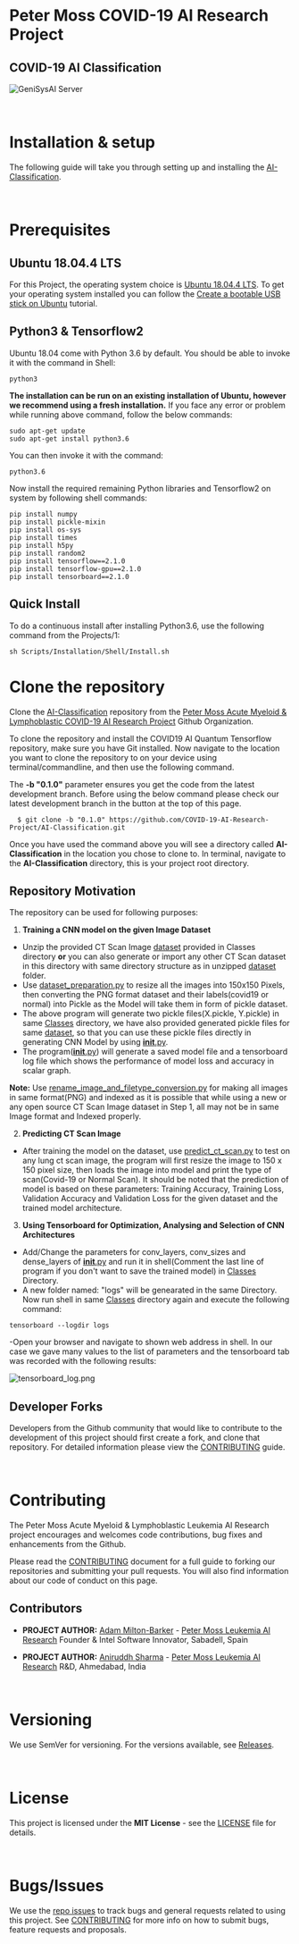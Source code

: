 # Peter Moss COVID-19 AI Research Project

## COVID-19 AI Classification

![GeniSysAI Server](https://github.com/aniruddh-1/AI-Classification/blob/0.1.0/Media/Images/covid-19-ai-classification.png)

&nbsp;

# Installation & setup
The following guide will take you through setting up and installing the [AI-Classification](https://github.com/aniruddh-1/AI-Classification).

&nbsp;

# Prerequisites

## Ubuntu 18.04.4 LTS
For this Project, the operating system choice is [Ubuntu 18.04.4 LTS](https://releases.ubuntu.com/18.04.4/ "Ubuntu 18.04.4 LTS"). To get your operating system installed you can follow the [Create a bootable USB stick on Ubuntu](https://tutorials.ubuntu.com/tutorial/tutorial-create-a-usb-stick-on-ubuntu#0 "Create a bootable USB stick on Ubuntu") tutorial.

## Python3 & Tensorflow2
Ubuntu 18.04 come with Python 3.6 by default. You should be able to invoke it with the command in Shell:
```
python3
```
**The installation can be run on an existing installation of Ubuntu, however we recommend using a fresh installation.**
If you face any error or problem while running above command, follow the below commands:
```
sudo apt-get update
sudo apt-get install python3.6
```
You can then invoke it with the command:
```
python3.6
```
Now install the required remaining Python libraries and Tensorflow2 on system by following shell commands:
```
pip install numpy
pip install pickle-mixin
pip install os-sys
pip install times
pip install h5py
pip install random2
pip install tensorflow==2.1.0
pip install tensorflow-gpu==2.1.0
pip install tensorboard==2.1.0
```
## Quick Install
To do a continuous install after installing Python3.6, use the following command from the Projects/1:
```
sh Scripts/Installation/Shell/Install.sh
```

# Clone the repository

Clone the [AI-Classification](https://github.com/COVID-19-AI-Research-Project/AI-Classification "AI-Classification") repository from the [Peter Moss Acute Myeloid & Lymphoblastic COVID-19 AI Research Project](https://github.com/COVID-19-AI-Research-Project "Peter Moss COVID-19 AI Research Project") Github Organization.

To clone the repository and install the COVID19 AI Quantum Tensorflow repository, make sure you have Git installed. Now navigate to the location you want to clone the repository to on your device using terminal/commandline, and then use the following command.

The **-b "0.1.0"** parameter ensures you get the code from the latest development branch. Before using the below command please check our latest development branch in the button at the top of this page.

```
  $ git clone -b "0.1.0" https://github.com/COVID-19-AI-Research-Project/AI-Classification.git
```

Once you have used the command above you will see a directory called **AI-Classification** in the location you chose to clone to. In terminal, navigate to the **AI-Classification** directory, this is your project root directory.

## Repository Motivation
The repository can be used for following purposes:
1. **Training a CNN model on the given Image Dataset** 
 - Unzip the provided CT Scan Image [dataset](https://github.com/aniruddh-1/AI-Classification/blob/0.1.0/Projects/1/Classes/ct_scans_png_dataset.rar) provided in Classes directory **or** you can also generate or import any other CT Scan dataset in this directory with same directory structure as in unzipped [dataset](https://github.com/aniruddh-1/AI-Classification/blob/0.1.0/Projects/1/Classes/ct_scans_png_dataset.rar) folder.
 - Use [dataset_preparation.py](https://github.com/aniruddh-1/AI-Classification/blob/0.1.0/Projects/1/Classes/dataset_preparation.py) to resize all the images into 150x150 Pixels, then converting the PNG format dataset and their labels(covid19 or normal) into Pickle as the Model will take them in form of pickle dataset.
 - The above program will generate two pickle files(X.pickle, Y.pickle) in same [Classes](https://github.com/aniruddh-1/AI-Classification/blob/0.1.0/Projects/1/Classes/ct_scans_png_dataset.rar) directory, we have also provided generated pickle files for same [dataset](https://github.com/aniruddh-1/AI-Classification/blob/0.1.0/Projects/1/Classes/ct_scans_png_dataset.rar), so that you can use these pickle files directly in generating CNN Model by using [__init__.py](https://github.com/aniruddh-1/AI-Classification/blob/0.1.0/Projects/1/Classes/__init__.py).
 - The program([__init__.py](https://github.com/aniruddh-1/AI-Classification/blob/0.1.0/Projects/1/Classes/__init__.py)) will generate a saved model file and a tensorboard log file which shows the performance of model loss and accuracy in scalar graph.

 **Note:** Use [rename_image_and_filetype_conversion.py](https://github.com/aniruddh-1/AI-Classification/blob/0.1.0/Projects/1/Classes/rename_image_and_filetype_conversion.py) for making all images in same format(PNG) and indexed as it is possible that while using a new or any open source CT Scan Image dataset in Step 1, all may not be in same Image format and Indexed properly.

2. **Predicting CT Scan Image**
 - After training the model on the dataset, use [predict_ct_scan.py](https://github.com/aniruddh-1/AI-Classification/blob/0.1.0/Projects/1/Classes/predict_ct_scan.py) to test on any lung ct scan image, the program will first resize the image to 150 x 150 pixel size, then loads the image into model and print the type of scan(Covid-19 or Normal Scan). It should be noted that the prediction of model is based on these parameters: Training Accuracy, Training Loss, Validation Accuracy and Validation Loss for the given dataset and the trained model architecture.

3. **Using Tensorboard for Optimization, Analysing and Selection of CNN Architectures**
 - Add/Change the parameters for conv_layers, conv_sizes and dense_layers of [__init__.py](https://github.com/aniruddh-1/AI-Classification/blob/0.1.0/Projects/1/Classes/__init__.py) and run it in shell(Comment the last line of program if you don't want to save the trained model) in [Classes](https://github.com/aniruddh-1/AI-Classification/tree/0.1.0/Projects/1/Classes) Directory.
 - A new folder named: "logs" will be genearated in the same Directory. Now run shell in same [Classes](https://github.com/aniruddh-1/AI-Classification/tree/0.1.0/Projects/1/Classes) directory again and execute the following command:
 ```
 tensorboard --logdir logs
 ```
  -Open your browser and navigate to shown web address in shell. In our case we gave many values to the list of parameters and the tensorboard tab was recorded with the following results:
  
  ![tensorboard_log.png](https://github.com/aniruddh-1/AI-Classification/tree/0.1.0/Projects/1/Media/Images/tensorboard_log.png "tensorboard_log.png")

## Developer Forks
Developers from the Github community that would like to contribute to the development of this project should first create a fork, and clone that repository. For detailed information please view the [CONTRIBUTING](https://github.com/COVID-19-AI-Research-Project/COVID19-AI-Quantum-Tensorflow/blob/master/CONTRIBUTING.md "CONTRIBUTING") guide.

&nbsp;

# Contributing

The Peter Moss Acute Myeloid & Lymphoblastic Leukemia AI Research project encourages and welcomes code contributions, bug fixes and enhancements from the Github.

Please read the [CONTRIBUTING](../../../CONTRIBUTING.md "CONTRIBUTING") document for a full guide to forking our repositories and submitting your pull requests. You will also find information about our code of conduct on this page.

## Contributors

- **PROJECT AUTHOR:** [Adam Milton-Barker](https://www.leukemiaresearchassociation.ai.com/team/adam-milton-barker "Adam Milton-Barker") - [Peter Moss Leukemia AI Research](https://www.leukemiaresearchassociation.ai "Peter Moss Leukemia AI Research") Founder & Intel Software Innovator, Sabadell, Spain

- **PROJECT AUTHOR:** [Aniruddh Sharma](https://www.leukemiaresearchassociation.ai.com/team/AniruddhSharma "Aniruddh Sharma") - [Peter Moss Leukemia AI Research](https://www.leukemiaresearchassociation.ai "Peter Moss Leukemia AI Research") R&D, Ahmedabad, India

&nbsp;

# Versioning

We use SemVer for versioning. For the versions available, see [Releases](../../../releases "Releases").

&nbsp;

# License

This project is licensed under the **MIT License** - see the [LICENSE](../../../LICENSE "LICENSE") file for details.

&nbsp;

# Bugs/Issues

We use the [repo issues](https://github.com/aniruddh-1/AI-Classification/blob/0.1.0/Media/Images/repo-issues.png "repo issues") to track bugs and general requests related to using this project. See [CONTRIBUTING](https://github.com/aniruddh-1/AI-Classification/blob/0.1.0/CONTRIBUTING.md "CONTRIBUTING") for more info on how to submit bugs, feature requests and proposals.